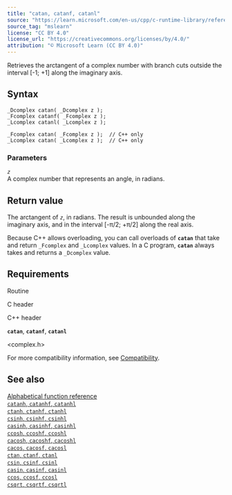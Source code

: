 ```yaml
---
title: "catan, catanf, catanl"
source: "https://learn.microsoft.com/en-us/cpp/c-runtime-library/reference/catan-catanf-catanl?view=msvc-170"
source_tag: "mslearn"
license: "CC BY 4.0"
license_url: "https://creativecommons.org/licenses/by/4.0/"
attribution: "© Microsoft Learn (CC BY 4.0)"
---
```

Retrieves the arctangent of a complex number with branch cuts outside the interval \[-1; +1\] along the imaginary axis.

## Syntax

```
_Dcomplex catan( _Dcomplex z );
_Fcomplex catanf( _Fcomplex z );
_Lcomplex catanl( _Lcomplex z );
```

```
_Fcomplex catan( _Fcomplex z );  // C++ only
_Lcomplex catan( _Lcomplex z );  // C++ only
```

### Parameters

_`z`_  
A complex number that represents an angle, in radians.

## Return value

The arctangent of _`z`_, in radians. The result is unbounded along the imaginary axis, and in the interval \[-π/2; +π/2\] along the real axis.

Because C++ allows overloading, you can call overloads of **`catan`** that take and return `_Fcomplex` and `_Lcomplex` values. In a C program, **`catan`** always takes and returns a `_Dcomplex` value.

## Requirements

Routine

C header

C++ header

**`catan`**, **`catanf`**, **`catanl`**

<complex.h>

<ccomplex>

For more compatibility information, see [Compatibility](https://learn.microsoft.com/en-us/cpp/c-runtime-library/compatibility?view=msvc-170).

## See also

[Alphabetical function reference](https://learn.microsoft.com/en-us/cpp/c-runtime-library/reference/crt-alphabetical-function-reference?view=msvc-170)  
[`catanh`, `catanhf`, `catanhl`](https://learn.microsoft.com/en-us/cpp/c-runtime-library/reference/catanh-catanhf-catanhl?view=msvc-170)  
[`ctanh`, `ctanhf`, `ctanhl`](https://learn.microsoft.com/en-us/cpp/c-runtime-library/reference/ctanh-ctanhf-ctanhl?view=msvc-170)  
[`csinh`, `csinhf`, `csinhl`](https://learn.microsoft.com/en-us/cpp/c-runtime-library/reference/csinh-csinhf-csinhl?view=msvc-170)  
[`casinh`, `casinhf`, `casinhl`](https://learn.microsoft.com/en-us/cpp/c-runtime-library/reference/casinh-casinhf-casinhl?view=msvc-170)  
[`ccosh`, `ccoshf`, `ccoshl`](https://learn.microsoft.com/en-us/cpp/c-runtime-library/reference/ccosh-ccoshf-ccoshl?view=msvc-170)  
[`cacosh`, `cacoshf`, `cacoshl`](https://learn.microsoft.com/en-us/cpp/c-runtime-library/reference/cacosh-cacoshf-cacoshl?view=msvc-170)  
[`cacos`, `cacosf`, `cacosl`](https://learn.microsoft.com/en-us/cpp/c-runtime-library/reference/cacos-cacosf-cacosl?view=msvc-170)  
[`ctan`, `ctanf`, `ctanl`](https://learn.microsoft.com/en-us/cpp/c-runtime-library/reference/ctan-ctanf-ctanl?view=msvc-170)  
[`csin`, `csinf`, `csinl`](https://learn.microsoft.com/en-us/cpp/c-runtime-library/reference/csin-csinf-csinl?view=msvc-170)  
[`casin`, `casinf`, `casinl`](https://learn.microsoft.com/en-us/cpp/c-runtime-library/reference/casin-casinf-casinl?view=msvc-170)  
[`ccos`, `ccosf`, `ccosl`](https://learn.microsoft.com/en-us/cpp/c-runtime-library/reference/ccos-ccosf-ccosl?view=msvc-170)  
[`csqrt`, `csqrtf`, `csqrtl`](https://learn.microsoft.com/en-us/cpp/c-runtime-library/reference/csqrt-csqrtf-csqrtl?view=msvc-170)